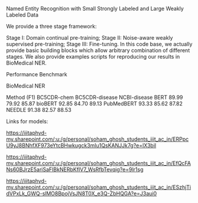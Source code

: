 Named Entity Recognition with Small Strongly Labeled and Large Weakly
Labeled Data

We provide a three stage framework:

Stage I: Domain continual pre-training; Stage II: Noise-aware weakly
supervised pre-training; Stage III: Fine-tuning. In this code base, we
actually provide basic building blocks which allow arbitrary combination
of different stages. We also provide examples scripts for reproducing
our results in BioMedical NER.

Performance Benchmark

BioMedical NER

Method (F1) BC5CDR-chem BC5CDR-disease NCBI-disease BERT 89.99 79.92
85.87 bioBERT 92.85 84.70 89.13 PubMedBERT 93.33 85.62 87.82 NEEDLE
91.38 82.57 88.53

Links for models:

https://iiitaphyd-my.sharepoint.com/:u:/g/personal/soham_ghosh_students_iiit_ac_in/ERPpcU9yJ8BNhfXF973eYtcBHwkugck3mIu1QsKANJJk7g?e=lX3bil

https://iiitaphyd-my.sharepoint.com/:u:/g/personal/soham_ghosh_students_iiit_ac_in/EfQcFANs60BJrzE5ariSaFIBkNERbKfIV7_WsRfbTevqig?e=9lr1sg

https://iiitaphyd-my.sharepoint.com/:u:/g/personal/soham_ghosh_students_iiit_ac_in/ESzhjTidVPxLk_GWQ-slMO8BpojVsJN8T0X_e3Q-ZbHQGA?e=J3aui0
